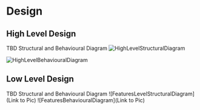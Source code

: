 # Design

## High Level Design 

TBD Structural and Behavioural Diagram
![HighLevelStructuralDiagram](https://github.com/waghtejashri/C_Project-Quiz--LTTS/blob/main/2_Architecture/Structure%20Diagrams/Class_Diagram.JPG)

![HighLevelBehaviouralDiagram](https://github.com/waghtejashri/C_Project-Quiz--LTTS/blob/main/2_Architecture/Behavior%20Diagrams/Activity_Diagram.png)

## Low Level Design 

TBD Structural and Behavioural Diagram
![FeaturesLevelStructuralDiagram](Link to Pic)
![FeaturesBehaviouralDiagram](Link to Pic)
